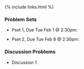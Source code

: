 {% include links.html %}

### Problem Sets

* Pset 1, Due Tue Feb 1 @ 2:30pm:


* Pset 2, Due Tue Feb 8 @ 2:30pm: 




### Discussion Problems

* Discussion 1
